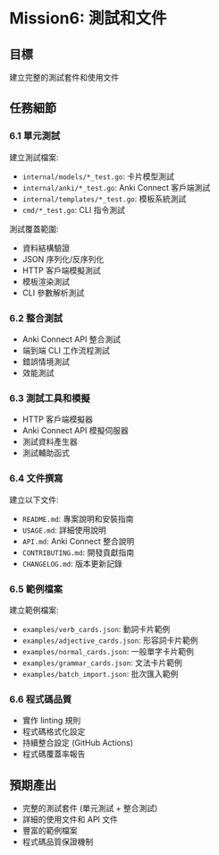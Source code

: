 # Mission6: 測試和文件

## 目標
建立完整的測試套件和使用文件

## 任務細節

### 6.1 單元測試
建立測試檔案:
- `internal/models/*_test.go`: 卡片模型測試
- `internal/anki/*_test.go`: Anki Connect 客戶端測試
- `internal/templates/*_test.go`: 模板系統測試
- `cmd/*_test.go`: CLI 指令測試

測試覆蓋範圍:
- 資料結構驗證
- JSON 序列化/反序列化
- HTTP 客戶端模擬測試
- 模板渲染測試
- CLI 參數解析測試

### 6.2 整合測試
- Anki Connect API 整合測試
- 端到端 CLI 工作流程測試
- 錯誤情境測試
- 效能測試

### 6.3 測試工具和模擬
- HTTP 客戶端模擬器
- Anki Connect API 模擬伺服器
- 測試資料產生器
- 測試輔助函式

### 6.4 文件撰寫
建立以下文件:
- `README.md`: 專案說明和安裝指南
- `USAGE.md`: 詳細使用說明
- `API.md`: Anki Connect 整合說明
- `CONTRIBUTING.md`: 開發貢獻指南
- `CHANGELOG.md`: 版本更新記錄

### 6.5 範例檔案
建立範例檔案:
- `examples/verb_cards.json`: 動詞卡片範例
- `examples/adjective_cards.json`: 形容詞卡片範例
- `examples/normal_cards.json`: 一般單字卡片範例
- `examples/grammar_cards.json`: 文法卡片範例
- `examples/batch_import.json`: 批次匯入範例

### 6.6 程式碼品質
- 實作 linting 規則
- 程式碼格式化設定
- 持續整合設定 (GitHub Actions)
- 程式碼覆蓋率報告

## 預期產出
- 完整的測試套件 (單元測試 + 整合測試)
- 詳細的使用文件和 API 文件
- 豐富的範例檔案
- 程式碼品質保證機制
